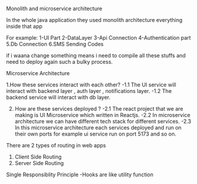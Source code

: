 Monolith and microservice architecture

In the whole java application they used monolith architecture everything inside that app

For example:
1-UI Part
2-DataLayer
3-Api Connection
4-Authentication part
5.Db Connection
6.SMS Sending Codes

if i waana change something means i need to compile all these stuffs and need to deploy again such a bulky process.

Microservice Architecture

1.How these services interact with each other?
-1.1 The UI service will interact with backend layer , auth layer , notifications layer.
-1.2 The backend service will interact with db layer.

2. How are these services deployed ?
   -2.1 The react project that we are making is UI Microservice which written in Reactjs.
   -2.2 In microservice architecture we can have different tech stack for different services.
   -2.3 In this microservice architecture each services deployed and run on their own ports for example ui service run on port 5173 and so on.

There are 2 types of routing in web apps

1. Client Side Routing
2. Server Side Routing

Single Responsiblity Principle
-Hooks are like utility function

